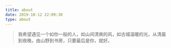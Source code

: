 ```yaml
---
title: about
date: 2019-10-12 22:09:30
type: about
---
```


> 我希望遇见一个如你一般的人，如山间清爽的风，如古城温暖的光，从清晨到夜晚，由山野到书房，只要最后是你，就好。